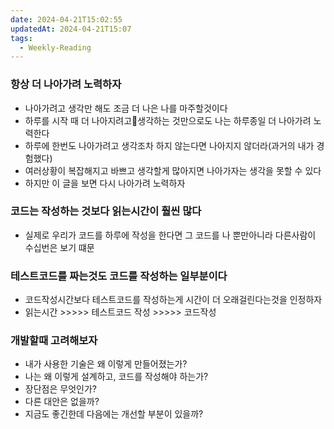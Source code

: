 ```yaml
---
date: 2024-04-21T15:02:55
updatedAt: 2024-04-21T15:07
tags:
  - Weekly-Reading
---
```

### 항상 더 나아가려 노력하자
- 나아가려고 생각만 해도 조금 더 나은 나를 마주할것이다
- 하루를 시작 때 더 나아지려고생각하는 것만으로도 나는 하루종일 더 나아가려 노력한다
- 하루에 한번도 나아가려고 생각조차 하지 않는다면 나아지지 않더라(과거의 내가 경험했다)
- 여러상황이 복잡해지고 바쁘고 생각할게 많아지면 나아가자는 생각을 못할 수 있다
- 하지만 이 글을 보면 다시 나아가려 노력하자

### 코드는 작성하는 것보다 읽는시간이 훨씬 많다
- 실제로 우리가 코드를 하루에 작성을 한다면 그 코드를 나 뿐만아니라 다른사람이 수십번은 보기 떄문

### 테스트코드를 짜는것도 코드를 작성하는 일부분이다
- 코드작성시간보다 테스트코드를 작성하는게 시간이 더 오래걸린다는것을 인정하자
- 읽는시간 >>>>> 테스트코드 작성 >>>>> 코드작성

### 개발할때 고려해보자
- 내가 사용한 기술은 왜 이렇게 만들어졌는가?
- 나는 왜 이렇게 설계하고, 코드를 작성해야 하는가?
- 장단점은 무엇인가?
- 다른 대안은 없을까?
- 지금도 좋긴한데 다음에는 개선할 부분이 있을까?

